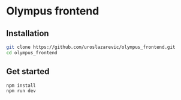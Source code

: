 # Olympus frontend

## Installation

```bash
git clone https://github.com/uroslazarevic/olympus_frontend.git
cd olympus_frontend
```

## Get started

```bash
npm install
npm run dev
```
